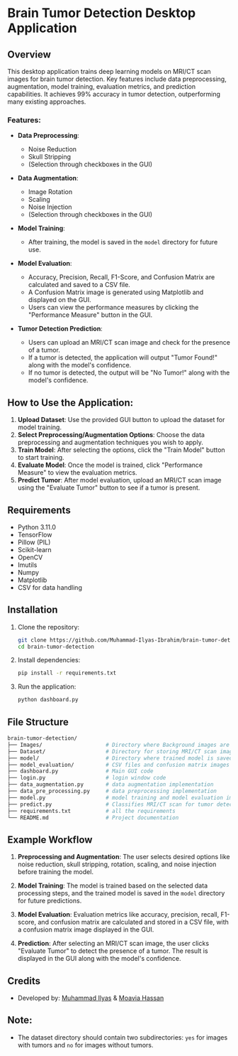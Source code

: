 # Brain Tumor Detection Desktop Application

## Overview

This desktop application trains deep learning models on MRI/CT scan images for brain tumor detection. Key features include data preprocessing, augmentation, model training, evaluation metrics, and prediction capabilities. It achieves 99% accuracy in tumor detection, outperforming many existing approaches.

### Features:

- **Data Preprocessing**:
  - Noise Reduction
  - Skull Stripping
  - (Selection through checkboxes in the GUI)

- **Data Augmentation**:
  - Image Rotation
  - Scaling
  - Noise Injection
  - (Selection through checkboxes in the GUI)

- **Model Training**:
  - After training, the model is saved in the `model` directory for future use.
  
- **Model Evaluation**:
  - Accuracy, Precision, Recall, F1-Score, and Confusion Matrix are calculated and saved to a CSV file.
  - A Confusion Matrix image is generated using Matplotlib and displayed on the GUI.
  - Users can view the performance measures by clicking the "Performance Measure" button in the GUI.

- **Tumor Detection Prediction**:
  - Users can upload an MRI/CT scan image and check for the presence of a tumor.
  - If a tumor is detected, the application will output "Tumor Found!" along with the model's confidence.
  - If no tumor is detected, the output will be "No Tumor!" along with the model's confidence.

## How to Use the Application:

1. **Upload Dataset**: Use the provided GUI button to upload the dataset for model training.
2. **Select Preprocessing/Augmentation Options**: Choose the data preprocessing and augmentation techniques you wish to apply.
3. **Train Model**: After selecting the options, click the "Train Model" button to start training.
4. **Evaluate Model**: Once the model is trained, click "Performance Measure" to view the evaluation metrics.
5. **Predict Tumor**: After model evaluation, upload an MRI/CT scan image using the "Evaluate Tumor" button to see if a tumor is present.

## Requirements

- Python 3.11.0
- TensorFlow
- Pillow (PIL)
- Scikit-learn
- OpenCV
- Imutils
- Numpy
- Matplotlib
- CSV for data handling

## Installation

1. Clone the repository:
    ```bash
    git clone https://github.com/Muhammad-Ilyas-Ibrahim/brain-tumor-detection.git
    cd brain-tumor-detection
    ```

2. Install dependencies:
    ```bash
    pip install -r requirements.txt
    ```

3. Run the application:
    ```bash
    python dashboard.py
    ```

## File Structure

```bash
brain-tumor-detection/
├── Images/                    # Directory where Background images are saved for GUI
├── Dataset/                   # Directory for storing MRI/CT scan images dataset
├── model/                     # Directory where trained model is saved
├── model_evaluation/          # CSV files and confusion matrix images
├── dashboard.py               # Main GUI code
├── login.py                   # login window code 
├── data_augmentation.py       # data augmentation implementation
├── data_pre_processing.py     # data preprocessing implementation
├── model.py                   # model training and model evaluation implementation
├── predict.py                 # Classifies MRI/CT scan for tumor detection
├── requirements.txt           # all the requirements
└── README.md                  # Project documentation
```

## Example Workflow

1. **Preprocessing and Augmentation**: The user selects desired options like noise reduction, skull stripping, rotation, scaling, and noise injection before training the model.
   
2. **Model Training**: The model is trained based on the selected data processing steps, and the trained model is saved in the `model` directory for future predictions.

3. **Model Evaluation**: Evaluation metrics like accuracy, precision, recall, F1-score, and confusion matrix are calculated and stored in a CSV file, with a confusion matrix image displayed in the GUI.

4. **Prediction**: After selecting an MRI/CT scan image, the user clicks "Evaluate Tumor" to detect the presence of a tumor. The result is displayed in the GUI along with the model's confidence.

## Credits

- Developed by: [Muhammad Ilyas](https://github.com/Muhammad-Ilyas-Ibrahim/) & [Moavia Hassan](https://github.com/Moavia-Hassan)

## Note:
- The dataset directory should contain two subdirectories: `yes` for images with tumors and `no` for images without tumors.

